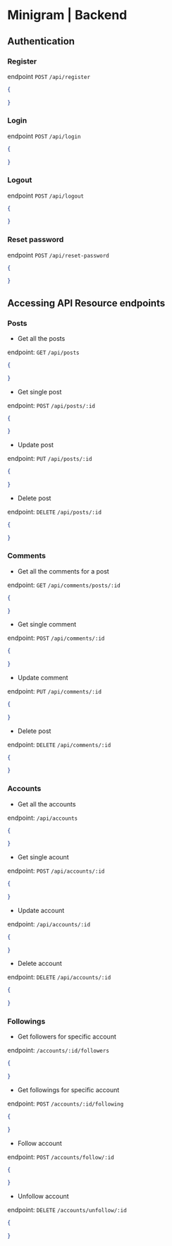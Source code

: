 # Minigram | Backend

## Authentication

### Register

endpoint `POST` `/api/register`

```json
{
  
}
```
### Login

endpoint `POST` `/api/login`

```json
{
  
}
```
### Logout
endpoint `POST` `/api/logout`

```json
{
  
}
```
### Reset password

endpoint `POST` `/api/reset-password`

```json
{
  
}
```
## Accessing API Resource endpoints

### Posts
- Get all the posts

endpoint: `GET` `/api/posts`

```json
{
  
}
```
- Get single post

endpoint: `POST` `/api/posts/:id`

```json
{
  
}
```
- Update post 

endpoint: `PUT` `/api/posts/:id`
  
```json
{
  
}
```
- Delete post

endpoint: `DELETE` `/api/posts/:id`

```json
{
  
}
```
### Comments
- Get all the comments for a post

endpoint: `GET` `/api/comments/posts/:id`

```json
{
  
}
```
- Get single comment

endpoint: `POST` `/api/comments/:id`

```json
{
  
}
```
- Update comment

endpoint: `PUT` `/api/comments/:id`

```json
{
  
}
```
- Delete post

endpoint: `DELETE` `/api/comments/:id`

```json
{
  
}
```
### Accounts

- Get all the accounts

endpoint: `/api/accounts`

```json
{
  
}
```
- Get single acount

endpoint: `POST` `/api/accounts/:id`

```json
{
  
}
```
- Update account

endpoint: `/api/accounts/:id`

```json
{
  
}
```
- Delete account

endpoint: `DELETE` `/api/accounts/:id`

```json
{
  
}
```
### Followings

- Get followers for specific account

endpoint: `/accounts/:id/followers`

```json
{
  
}
```
- Get followings for specific account

endpoint: `POST` `/accounts/:id/following`

```json
{
  
}
```
- Follow account

endpoint: `POST` `/accounts/follow/:id`

```json
{
  
}
```
- Unfollow account

endpoint: `DELETE` `/accounts/unfollow/:id`

```json
{
  
}
```

